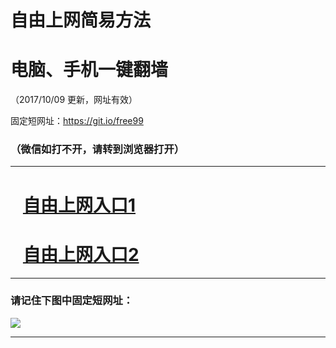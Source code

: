 ﻿# 自由上网简易方法

# 电脑、手机一键翻墙

（2017/10/09 更新，网址有效）

固定短网址：https://git.io/free99

### （微信如打不开，请转到浏览器打开）


***





# &nbsp;&nbsp; <a href="http://ft55215476.fwq-tz-1001.info/fwqtz01.html?t=10090012454 " target="_blank">自由上网入口1</a>
# &nbsp;&nbsp; <a href="http://ft2912128476.fwq-tz-1002.info/fwqtz02.html?t=100900130080 " target="_blank">自由上网入口2</a>
***

### 请记住下图中固定短网址：

<img src="https://s3-us-west-2.amazonaws.com/fwq-1001/yjfq-20170905okok.png" /> 


***

